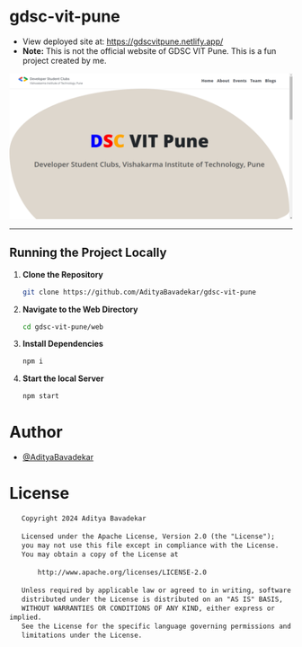 # gdsc-vit-pune
- View deployed site at: https://gdscvitpune.netlify.app/
- **Note:** This is not the official website of GDSC VIT Pune. This is a fun project created by me.

![](/web/screenshots/home.png)

---

## Running the Project Locally  

1. **Clone the Repository**  
   ```bash  
   git clone https://github.com/AdityaBavadekar/gdsc-vit-pune
   ```  

2. **Navigate to the Web Directory**  
   ```bash  
   cd gdsc-vit-pune/web
   ```

3. **Install Dependencies**  
   ```bash  
   npm i
   ```  

4. **Start the local Server**  
   ```bash  
   npm start
   ```  


# Author
- [@AdityaBavadekar](https://github.com/AdityaBavadekar)

# License
```
   Copyright 2024 Aditya Bavadekar

   Licensed under the Apache License, Version 2.0 (the "License");
   you may not use this file except in compliance with the License.
   You may obtain a copy of the License at

       http://www.apache.org/licenses/LICENSE-2.0

   Unless required by applicable law or agreed to in writing, software
   distributed under the License is distributed on an "AS IS" BASIS,
   WITHOUT WARRANTIES OR CONDITIONS OF ANY KIND, either express or implied.
   See the License for the specific language governing permissions and
   limitations under the License.

```
